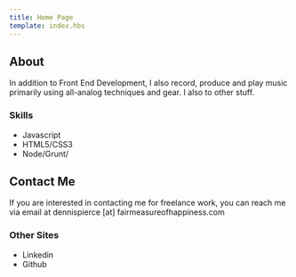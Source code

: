 ```yaml
---
title: Home Page
template: index.hbs
---
```


<section>
<h2>About</h2>
<p>In addition to Front End Development, I also record, produce and play music primarily using all-analog techniques and gear. I also to other stuff.</p>
<h3>Skills</h3>
<ul>
<li>Javascript</li>
<li>HTML5/CSS3</li>
<li>Node/Grunt/</li>
</section>
<section>
<h2>Contact Me</h2>
<p>If you are interested in contacting me for freelance work, you can reach me via email at 
dennispierce [at] fairmeasureofhappiness.com</p>
<h3>Other Sites</h3>
<ul>
    <li>Linkedin</li>
    <li>Github</li>
</ul>
</section>

